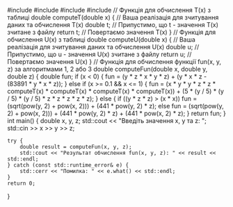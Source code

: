 #include <iostream>
#include <fstream>
#include <cmath>
#include <stdexcept>
// Функція для обчислення T(x) з таблиці
double computeT(double x) {
    // Ваша реалізація для зчитування даних та обчислення T(x)
    double t; // Припустимо, що t - значення T(x) зчитане з файлу
    return t; // Повертаємо значення T(x)
}
// Функція для обчислення U(x) з таблиці
double computeU(double x) {
    // Ваша реалізація для зчитування даних та обчислення U(x)
    double u; // Припустимо, що u - значення U(x) зчитане з файлу
    return u; // Повертаємо значення U(x)
}
// Функція для обчислення функції fun(x, y, z) за алгоритмами 1, 2 або 3
double computeFun(double x, double y, double z) {
    double fun;
    if (x < 0) {
        fun = (y * z * x * y * z) + (y * x * z - (83891 * y * x * z));
    } else if (x >= 0.1 && x <= 1) {
        fun = (x * y * y * z * z * computeT(x) * computeT(x) * computeT(x) * computeT(x)) + (5 * (y / 5) * (y / 5) * (y / 5) * z * z * z * z * z);
    } else {
        if ((y * z * z) > (x * x))
            fun = (sqrt(pow(y, 2) + pow(x, 2))) + (441 * pow(y, 2) * z);
        else
            fun = (sqrt(pow(y, 2) + pow(x, 2))) + (441 * pow(y, 2) * z) + (441 * pow(x, 2) * z);
    }
    return fun;
}
int main() {
    double x, y, z;
    std::cout << "Введіть значення x, y та z: ";
    std::cin >> x >> y >> z;

    try {
        double result = computeFun(x, y, z);
        std::cout << "Результат обчислення fun(x, y, z): " << result << std::endl;
    } catch (const std::runtime_error& e) {
        std::cerr << "Помилка: " << e.what() << std::endl;
    }
    return 0;
}
